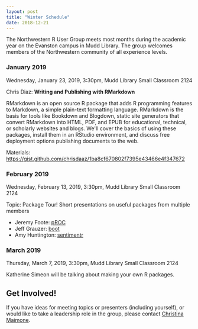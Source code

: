 ```yaml
---
layout: post
title: "Winter Schedule"
date: 2018-12-21
---
```


The Northwestern R User Group meets most months during the academic year on the Evanston campus in Mudd Library.  The group welcomes members of the Northwestern community of all experience levels. 

### January 2019

Wednesday, January 23, 2019, 3:30pm, Mudd Library Small Classroom 2124

Chris Diaz: **Writing and Publishing with RMarkdown**

RMarkdown is an open source R package that adds R programming features to Markdown, a simple plain-text formatting language. RMarkdown is the basis for tools like Bookdown and Blogdown, static site generators that convert RMarkdown into HTML, PDF, and EPUB for educational, technical, or scholarly websites and blogs. We'll cover the basics of using these packages, install them in an RStudio environment, and discuss free deployment options publishing documents to the web.

Materials: https://gist.github.com/chrisdaaz/1ba8cf670802f7395e43466e4f347672


### February 2019

Wednesday, February 13, 2019, 3:30pm, Mudd Library Small Classroom 2124

Topic: Package Tour!  Short presentations on useful packages from multiple members 

* Jeremy Foote: [pROC](https://cran.r-project.org/web/packages/pROC/index.html)
* Jeff Grauzer: [boot](https://cran.r-project.org/web/packages/boot/index.html)
* Amy Huntington: [sentimentr](https://github.com/trinker/sentimentr)



### March 2019

Thursday, March 7, 2019, 3:30pm, Mudd Library Small Classroom 2124

Katherine Simeon will be talking about making your own R packages.


## Get Involved!

If you have ideas for meeting topics or presenters (including yourself), or would like to take a leadership role in the group, please contact [Christina Maimone](mailto:christina.maimone@northwestern.edu).
